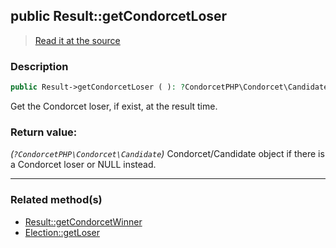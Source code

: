 ## public Result::getCondorcetLoser

> [Read it at the source](https://github.com/julien-boudry/Condorcet/blob/master/src/Result.php#L246)

### Description    

```php
public Result->getCondorcetLoser ( ): ?CondorcetPHP\Condorcet\Candidate
```

Get the Condorcet loser, if exist, at the result time.
    

### Return value:   

*(`?CondorcetPHP\Condorcet\Candidate`)* Condorcet/Candidate object if there is a Condorcet loser or NULL instead.


---------------------------------------

### Related method(s)      

* [Result::getCondorcetWinner](/Docs/ApiReferences/Result%20Class/public%20Result--getCondorcetWinner.md)    
* [Election::getLoser](/Docs/ApiReferences/Election%20Class/public%20Election--getLoser.md)    
